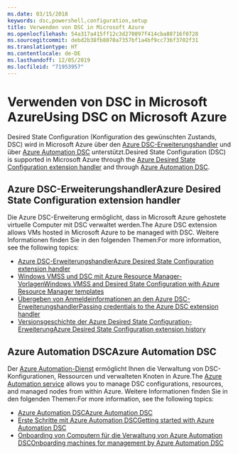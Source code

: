 ```yaml
---
ms.date: 03/15/2018
keywords: dsc,powershell,configuration,setup
title: Verwenden von DSC in Microsoft Azure
ms.openlocfilehash: 54a317a415ff12c3d270897f414cba88716f0728
ms.sourcegitcommit: debd2b38fb8070a7357bf1a4bf9cc736f3702f31
ms.translationtype: HT
ms.contentlocale: de-DE
ms.lasthandoff: 12/05/2019
ms.locfileid: "71953957"
---
```

# <a name="using-dsc-on-microsoft-azure"></a><span data-ttu-id="9ee8d-103">Verwenden von DSC in Microsoft Azure</span><span class="sxs-lookup"><span data-stu-id="9ee8d-103">Using DSC on Microsoft Azure</span></span>

<span data-ttu-id="9ee8d-104">Desired State Configuration (Konfiguration des gewünschten Zustands, DSC) wird in Microsoft Azure über den [Azure DSC-Erweiterungshandler](/azure/virtual-machines/extensions/dsc-overview) und über [Azure Automation DSC](/azure/automation/automation-dsc-overview) unterstützt.</span><span class="sxs-lookup"><span data-stu-id="9ee8d-104">Desired State Configuration (DSC) is supported in Microsoft Azure through the [Azure Desired State Configuration extension handler](/azure/virtual-machines/extensions/dsc-overview) and through [Azure Automation DSC](/azure/automation/automation-dsc-overview).</span></span>

## <a name="azure-desired-state-configuration-extension-handler"></a><span data-ttu-id="9ee8d-105">Azure DSC-Erweiterungshandler</span><span class="sxs-lookup"><span data-stu-id="9ee8d-105">Azure Desired State Configuration extension handler</span></span>

<span data-ttu-id="9ee8d-106">Die Azure DSC-Erweiterung ermöglicht, dass in Microsoft Azure gehostete virtuelle Computer mit DSC verwaltet werden.</span><span class="sxs-lookup"><span data-stu-id="9ee8d-106">The Azure DSC extension allows VMs hosted in Microsoft Azure to be managed with DSC.</span></span>
<span data-ttu-id="9ee8d-107">Weitere Informationen finden Sie in den folgenden Themen:</span><span class="sxs-lookup"><span data-stu-id="9ee8d-107">For more information, see the following topics:</span></span>

- [<span data-ttu-id="9ee8d-108">Azure DSC-Erweiterungshandler</span><span class="sxs-lookup"><span data-stu-id="9ee8d-108">Azure Desired State Configuration extension handler</span></span>](/azure/virtual-machines/extensions/dsc-overview)
- [<span data-ttu-id="9ee8d-109">Windows VMSS und DSC mit Azure Resource Manager-Vorlagen</span><span class="sxs-lookup"><span data-stu-id="9ee8d-109">Windows VMSS and Desired State Configuration with Azure Resource Manager templates</span></span>](/azure/virtual-machines/extensions/dsc-template)
- [<span data-ttu-id="9ee8d-110">Übergeben von Anmeldeinformationen an den Azure DSC-Erweiterungshandler</span><span class="sxs-lookup"><span data-stu-id="9ee8d-110">Passing credentials to the Azure DSC extension handler</span></span>](/azure/virtual-machines/extensions/dsc-credentials)
- [<span data-ttu-id="9ee8d-111">Versionsgeschichte der Azure Desired State Configuration-Erweiterung</span><span class="sxs-lookup"><span data-stu-id="9ee8d-111">Azure Desired State Configuration extension history</span></span>](azureDscexthistory.md)

## <a name="azure-automation-dsc"></a><span data-ttu-id="9ee8d-112">Azure Automation DSC</span><span class="sxs-lookup"><span data-stu-id="9ee8d-112">Azure Automation DSC</span></span>

<span data-ttu-id="9ee8d-113">Der [Azure Automation-Dienst](https://azure.microsoft.com/en-us/services/automation/) ermöglicht Ihnen die Verwaltung von DSC-Konfigurationen, Ressourcen und verwalteten Knoten in Azure.</span><span class="sxs-lookup"><span data-stu-id="9ee8d-113">The [Azure Automation service](https://azure.microsoft.com/en-us/services/automation/) allows you to manage DSC configurations, resources, and managed nodes from within Azure.</span></span> <span data-ttu-id="9ee8d-114">Weitere Informationen finden Sie in den folgenden Themen:</span><span class="sxs-lookup"><span data-stu-id="9ee8d-114">For more information, see the following topics:</span></span>

- [<span data-ttu-id="9ee8d-115">Azure Automation DSC</span><span class="sxs-lookup"><span data-stu-id="9ee8d-115">Azure Automation DSC</span></span>](/azure/automation/automation-dsc-overview)
- [<span data-ttu-id="9ee8d-116">Erste Schritte mit Azure Automation DSC</span><span class="sxs-lookup"><span data-stu-id="9ee8d-116">Getting started with Azure Automation DSC</span></span>](/azure/automation/automation-dsc-getting-started)
- [<span data-ttu-id="9ee8d-117">Onboarding von Computern für die Verwaltung von Azure Automation DSC</span><span class="sxs-lookup"><span data-stu-id="9ee8d-117">Onboarding machines for management by Azure Automation DSC</span></span>](/azure/automation/automation-dsc-onboarding)